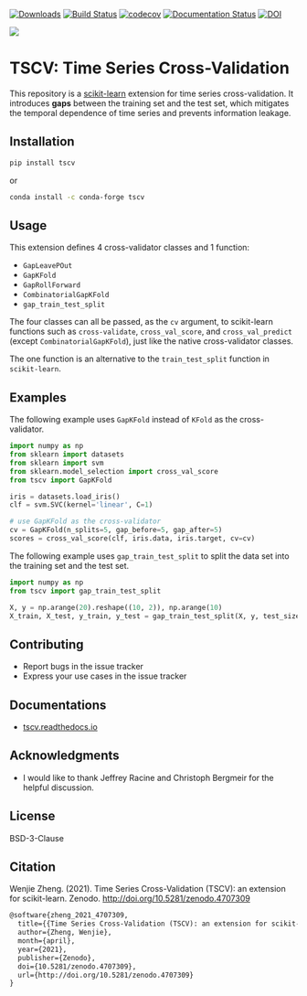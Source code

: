 [![Downloads](https://pepy.tech/badge/tscv/month)](https://pepy.tech/project/tscv)
[![Build Status](https://travis-ci.com/WenjieZ/TSCV.svg?branch=master)](https://travis-ci.com/WenjieZ/TSCV)
[![codecov](https://codecov.io/gh/WenjieZ/TSCV/branch/master/graph/badge.svg?token=dcGlEfHCw2)](https://codecov.io/gh/WenjieZ/TSCV)
[![Documentation Status](https://readthedocs.org/projects/tscv/badge/?version=latest)](https://tscv.readthedocs.io/en/latest/?badge=latest)
[![DOI](https://zenodo.org/badge/186586661.svg)](https://zenodo.org/badge/latestdoi/186586661)

![](train-gap-test.svg)

# TSCV: Time Series Cross-Validation

This repository is a [scikit-learn](https://scikit-learn.org) extension for time series cross-validation.
It introduces **gaps** between the training set and the test set, which mitigates the temporal dependence of time series and prevents information leakage.

## Installation

```bash
pip install tscv
```

or

```bash
conda install -c conda-forge tscv
```

## Usage

This extension defines 4 cross-validator classes and 1 function:
- `GapLeavePOut`
- `GapKFold`
- `GapRollForward`
- `CombinatorialGapKFold`
- `gap_train_test_split`

The four classes can all be passed, as the `cv` argument, to
scikit-learn functions such as `cross-validate`, `cross_val_score`,
and `cross_val_predict` (except `CombinatorialGapKFold`), just like the native cross-validator classes.

The one function is an alternative to the `train_test_split` function in `scikit-learn`.

## Examples

The following example uses `GapKFold` instead of `KFold` as the cross-validator.
```python
import numpy as np
from sklearn import datasets
from sklearn import svm
from sklearn.model_selection import cross_val_score
from tscv import GapKFold

iris = datasets.load_iris()
clf = svm.SVC(kernel='linear', C=1)

# use GapKFold as the cross-validator
cv = GapKFold(n_splits=5, gap_before=5, gap_after=5)
scores = cross_val_score(clf, iris.data, iris.target, cv=cv)
```

The following example uses `gap_train_test_split` to split the data set into the training set and the test set.
```python
import numpy as np
from tscv import gap_train_test_split

X, y = np.arange(20).reshape((10, 2)), np.arange(10)
X_train, X_test, y_train, y_test = gap_train_test_split(X, y, test_size=2, gap_size=2)
```

## Contributing
- Report bugs in the issue tracker
- Express your use cases in the issue tracker

## Documentations
- [tscv.readthedocs.io](https://tscv.readthedocs.io)

## Acknowledgments

- I would like to thank Jeffrey Racine and Christoph Bergmeir for the helpful discussion.

## License
BSD-3-Clause

## Citation

Wenjie Zheng. (2021). Time Series Cross-Validation (TSCV): an extension for scikit-learn. Zenodo. http://doi.org/10.5281/zenodo.4707309

```latex
@software{zheng_2021_4707309,
  title={{Time Series Cross-Validation (TSCV): an extension for scikit-learn}},
  author={Zheng, Wenjie},
  month={april},
  year={2021},
  publisher={Zenodo},
  doi={10.5281/zenodo.4707309},
  url={http://doi.org/10.5281/zenodo.4707309}
}
```
